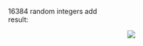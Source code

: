 16384 random integers add   
result:   
<p align="center">
<img src="https://user-images.githubusercontent.com/43038815/141877317-5b53eed0-dbe5-4c85-9e0c-8093ca1a8a66.png"/>
</p>
